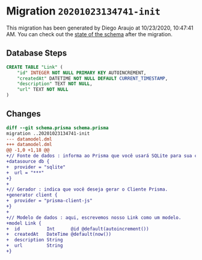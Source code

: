 # Migration `20201023134741-init`

This migration has been generated by Diego Araujo at 10/23/2020, 10:47:41 AM.
You can check out the [state of the schema](./schema.prisma) after the migration.

## Database Steps

```sql
CREATE TABLE "Link" (
    "id" INTEGER NOT NULL PRIMARY KEY AUTOINCREMENT,
    "createdAt" DATETIME NOT NULL DEFAULT CURRENT_TIMESTAMP,
    "description" TEXT NOT NULL,
    "url" TEXT NOT NULL
)
```

## Changes

```diff
diff --git schema.prisma schema.prisma
migration ..20201023134741-init
--- datamodel.dml
+++ datamodel.dml
@@ -1,0 +1,18 @@
+// Fonte de dados : informa ao Prisma que você usará SQLite para sua conexão de banco de dados.
+datasource db {
+  provider = "sqlite"
+  url = "***"
+}
+
+// Gerador : indica que você deseja gerar o Cliente Prisma.
+generator client {
+  provider = "prisma-client-js"
+}
+
+// Modelo de dados : aqui, escrevemos nosso Link como um modelo.
+model Link {
+  id          Int      @id @default(autoincrement())
+  createdAt   DateTime @default(now())
+  description String
+  url         String
+}
```


